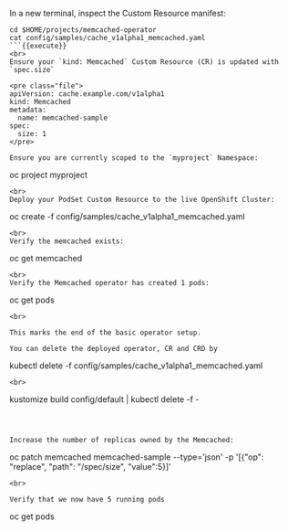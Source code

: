 In a new terminal, inspect the Custom Resource manifest:

```
cd $HOME/projects/memcached-operator
cat config/samples/cache_v1alpha1_memcached.yaml
```{{execute}}
<br>
Ensure your `kind: Memcached` Custom Resource (CR) is updated with `spec.size`

<pre class="file">
apiVersion: cache.example.com/v1alpha1
kind: Memcached
metadata:
  name: memcached-sample
spec:
  size: 1
</pre>

Ensure you are currently scoped to the `myproject` Namespace:

```
oc project myproject
```{{execute}}
<br>
Deploy your PodSet Custom Resource to the live OpenShift Cluster:

```
oc create -f config/samples/cache_v1alpha1_memcached.yaml
```{{execute}}
<br>
Verify the memcached exists:

```
oc get memcached
```{{execute}}
<br>
Verify the Memcached operator has created 1 pods:

```
oc get pods
```{{execute}}
<br>

This marks the end of the basic operator setup.

You can delete the deployed operator, CR and CRD by

```
kubectl delete -f config/samples/cache_v1alpha1_memcached.yaml
```{{execute}}
<br>

```
kustomize build config/default | kubectl delete -f -
```{{execute}}



Increase the number of replicas owned by the Memcached:

```
oc patch memcached memcached-sample --type='json' -p '[{"op": "replace", "path": "/spec/size", "value":5}]'
```{{execute}}
<br>

Verify that we now have 5 running pods
```
oc get pods
```{{execute}}
